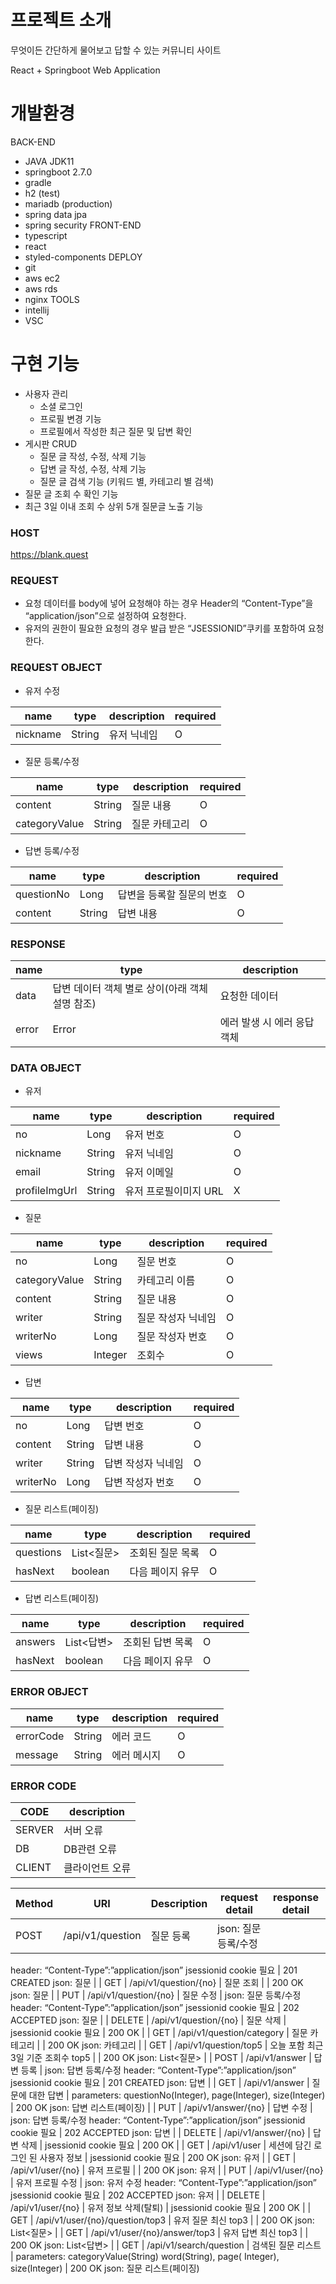 # 프로젝트 소개

무엇이든 간단하게 물어보고 답할 수 있는 커뮤니티 사이트

React + Springboot Web Application


# 개발환경

BACK-END
- JAVA JDK11
- springboot 2.7.0
- gradle
- h2 (test)
- mariadb (production)
- spring data jpa
- spring security
FRONT-END
- typescript
- react
- styled-components
DEPLOY
- git
- aws ec2
- aws rds
- nginx
TOOLS
- intellij
- VSC

# 구현 기능

- 사용자 관리
    - 소셜 로그인
    - 프로필 변경 기능
    - 프로필에서 작성한 최근 질문 및 답변 확인
- 게시판 CRUD
    - 질문 글 작성, 수정, 삭제 기능
    - 답변 글 작성, 수정, 삭제 기능
    - 질문 글 검색 기능 (키워드 별, 카테고리 별 검색)
- 질문 글 조회 수 확인 기능
- 최근 3일 이내 조회 수 상위 5개 질문글 노출 기능

### HOST

https://blank.quest

### REQUEST

- 요청 데이터를 body에 넣어 요청해야 하는 경우 Header의 “Content-Type”을 “application/json”으로 설정하여 요청한다.
- 유저의 권한이 필요한 요청의 경우 발급 받은 “JSESSIONID”쿠키를 포함하여 요청한다.

### REQUEST OBJECT

- 유저 수정

| name | type | description | required |
| --- | --- | --- | --- |
| nickname | String | 유저 닉네임 | O |
- 질문 등록/수정

| name | type | description | required |
| --- | --- | --- | --- |
| content | String | 질문 내용 | O |
| categoryValue | String | 질문 카테고리 | O |
- 답변 등록/수정

| name | type | description | required |
| --- | --- | --- | --- |
| questionNo | Long | 답변을 등록할 질문의 번호 | O |
| content | String | 답변 내용 | O |

### RESPONSE

| name | type | description |
| --- | --- | --- |
| data | 답변 데이터 객체 별로 상이(아래 객체 설명 참조) | 요청한 데이터 |
| error | Error | 에러 발생 시 에러 응답 객체 |

### DATA OBJECT

- 유저

| name | type | description | required |
| --- | --- | --- | --- |
| no | Long | 유저 번호 | O |
| nickname | String | 유저 닉네임 | O |
| email | String | 유저 이메일 | O |
| profileImgUrl | String | 유저 프로필이미지 URL | X |
- 질문

| name | type | description | required |
| --- | --- | --- | --- |
| no | Long | 질문 번호 | O |
| categoryValue | String | 카테고리 이름 | O |
| content | String | 질문 내용 | O |
| writer | String | 질문 작성자 닉네임 | O |
| writerNo | Long | 질문 작성자 번호 | O |
| views | Integer | 조회수 | O |
- 답변

| name | type | description | required |
| --- | --- | --- | --- |
| no | Long | 답변 번호 | O |
| content | String | 답변 내용 | O |
| writer | String | 답변 작성자 닉네임 | O |
| writerNo | Long | 답변 작성자 번호 | O |
- 질문 리스트(페이징)

| name | type | description | required |
| --- | --- | --- | --- |
| questions | List<질문> | 조회된 질문 목록 | O |
| hasNext | boolean | 다음 페이지 유무 | O |
- 답변 리스트(페이징)

| name | type | description | required |
| --- | --- | --- | --- |
| answers | List<답변> | 조회된 답변 목록 | O |
| hasNext | boolean | 다음 페이지 유무 | O |

### ERROR OBJECT

| name | type | description | required |
| --- | --- | --- | --- |
| errorCode | String | 에러 코드 | O |
| message | String | 에러 메시지 | O |

### ERROR CODE

| CODE | description |
| --- | --- |
| SERVER | 서버 오류 |
| DB | DB관련 오류 |
| CLIENT | 클라이언트 오류 |

| Method | URI | Description | request detail | response detail |
| --- | --- | --- | --- | --- |
| POST | /api/v1/question | 질문 등록 | json: 질문 등록/수정
header: “Content-Type”:”application/json”
jsessionid cookie 필요 | 201 CREATED
json: 질문 |
| GET | /api/v1/question/{no} | 질문 조회 |  | 200 OK
json: 질문 |
| PUT | /api/v1/question/{no} | 질문 수정 | json: 질문 등록/수정
header: “Content-Type”:”application/json”
jsessionid cookie 필요 | 202 ACCEPTED
json: 질문 |
| DELETE | /api/v1/question/{no} | 질문 삭제 | jsessionid cookie 필요 | 200 OK |
| GET | /api/v1/question/category | 질문 카테고리  |  | 200 OK
json: 카테고리 |
| GET | /api/v1/question/top5 | 오늘 포함 최근 3일 기준 조회수 top5 |  | 200 OK
json: List<질문> |
| POST | /api/v1/answer | 답변 등록 | json: 답변 등록/수정
header: “Content-Type”:”application/json”
jsessionid cookie 필요 | 201 CREATED
json: 답변 |
| GET | /api/v1/answer | 질문에 대한 답변 | parameters:
questionNo(Integer), page(Integer), size(Integer) | 200 OK
json: 답변 리스트(페이징) |
| PUT | /api/v1/answer/{no} | 답변 수정 | json: 답변 등록/수정
header: “Content-Type”:”application/json”
jsessionid cookie 필요 | 202 ACCEPTED
json: 답변 |
| DELETE | /api/v1/answer/{no} | 답변 삭제 | jsessionid cookie 필요 | 200 OK |
| GET | /api/v1/user | 세션에 담긴 로그인  된 사용자 정보 | jsessionid cookie 필요 | 200 OK
json: 유저 |
| GET | /api/v1/user/{no} | 유저 프로필 |  | 200 OK
json: 유저 |
| PUT | /api/v1/user/{no} | 유저 프로필 수정 | json: 유저 수정
header: “Content-Type”:”application/json”
jsessionid cookie 필요 | 202 ACCEPTED
json: 유저 |
| DELETE | /api/v1/user/{no} | 유저 정보 삭제(탈퇴) | jsessionid cookie 필요 | 200 OK |
| GET | /api/v1/user/{no}/question/top3 | 유저 질문 최신 top3 |  | 200 OK
json: List<질문> |
| GET | /api/v1/user/{no}/answer/top3 | 유저 답변 최신 top3 |  | 200 OK
json: List<답변> |
| GET | /api/v1/search/question | 검색된 질문 리스트 | parameters:
categoryValue(String) word(String), page( Integer), size(Integer) | 200 OK
json: 질문 리스트(페이징) 


